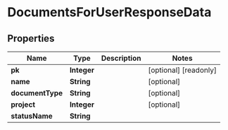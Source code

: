 

# DocumentsForUserResponseData

## Properties

Name | Type | Description | Notes
------------ | ------------- | ------------- | -------------
**pk** | **Integer** |  |  [optional] [readonly]
**name** | **String** |  |  [optional]
**documentType** | **String** |  |  [optional]
**project** | **Integer** |  |  [optional]
**statusName** | **String** |  | 



